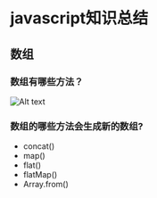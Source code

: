 # javascript知识总结
## 数组
### 数组有哪些方法？
![Alt text](Array.png)
### 数组的哪些方法会生成新的数组?
  * concat()
  * map()
  * flat()
  * flatMap()
  * Array.from() 
   